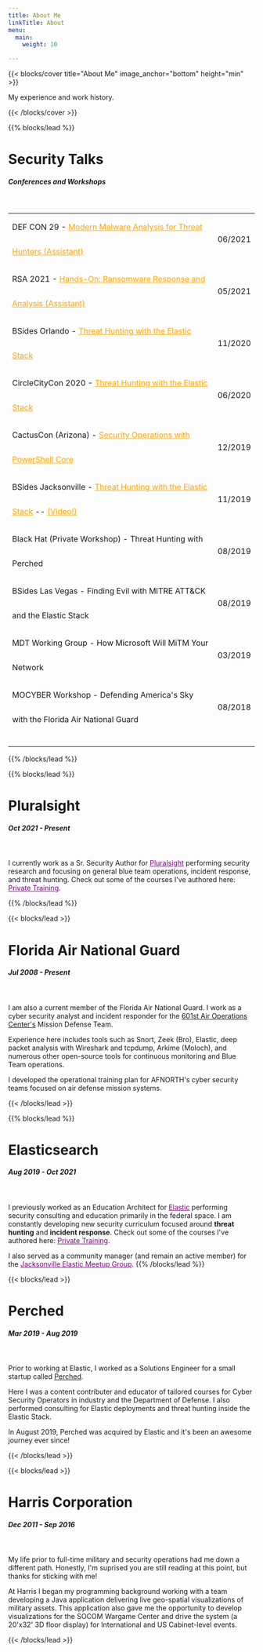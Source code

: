 ```yaml
---
title: About Me
linkTitle: About
menu:
  main:
    weight: 10

---
```


{{< blocks/cover title="About Me" image_anchor="bottom" height="min" >}}

<p class="lead mt-5">My experience and work history.
</p>

{{< /blocks/cover >}}

{{% blocks/lead %}}
<h1 class="text-center">Security Talks</h1>
<h5 class="text-center">Conferences and Workshops</h5>

<br>
<!-- <li>DEF CON 29 - Modern Malware Analysis for Threat Hunters (Assistant)   06/2021 -->

  <table style="width: 100%;">
    <tbody>
    <tr style="line-height: 50px;">
      <td style="text-align:left">DEF CON 29 - <a href='https://forum.defcon.org/node/237331' style="color:orange"><u>Modern Malware Analysis for Threat Hunters (Assistant)</u></td>
      <td style="text-align:right">06/2021</td>
    </tr>
    <tr style="line-height: 50px;">
      <td style="text-align:left">RSA 2021 - <a href='https://www.rsaconference.com/Library/presentation/USA/2021/handson-ransomware-response-and-analysis' style="color:orange"><u>Hands-On: Ransomware Response and Analysis (Assistant)</u></td>
      <td style="text-align:right">05/2021</td>
    </tr>
    <tr style="line-height: 50px;">
      <td style="text-align:left">BSides Orlando - <a href='https://bsidesorlando.zohobackstage.com/BSidesOrlando2020#/agenda' style="color: orange;"><u>Threat Hunting with the Elastic Stack</td>
      <td style="text-align:right">11/2020</td>
    </tr>
    <tr style="line-height: 50px;">
      <td style="text-align:left">CircleCityCon 2020 - <a href='https://ccc-cft-2020.busyconf.com/activities/5defd3bf2c636e799e000031' style="color: orange;"><u>Threat Hunting with the Elastic Stack</td>
      <td style="text-align:right">06/2020</td>
    </tr>
    <tr style="line-height: 50px;">
      <td style="text-align:left">CactusCon (Arizona) - <a href='https://www.cactuscon.com/2019-talks-and-workshops/security-operations-with-powershell-core' style="color:orange"><u>Security Operations with PowerShell Core</td>
      <td style="text-align:right">12/2019</td>
    </tr>
    <tr style="line-height: 50px;">
      <td style="text-align:left">BSides Jacksonville - <a href='http://www.securitybsides.com/w/page/141827406/BSidesJacksonville2019' style="color: orange;"><u>Threat Hunting with the Elastic Stack</u></a> -- <a href='https://www.pluralsight.com/courses/bsides-jax-session-09?exp=3' style="color: orange;">(<u>Video!</u>)</a></td>
      <td style="text-align:right">11/2019</td>
    </tr>
    <tr style="line-height: 50px;">
      <td style="text-align:left">Black Hat (Private Workshop) - Threat Hunting with Perched</td>
      <td style="text-align:right">08/2019</td>
    </tr>
    <tr style="line-height: 50px;">
      <td style="text-align:left">BSides Las Vegas - Finding Evil with MITRE ATT&CK and the Elastic Stack</td>
      <td style="text-align:right">08/2019</td>
    </tr>
    <tr style="line-height: 50px;">
      <td style="text-align:left">MDT Working Group - How Microsoft Will MiTM Your Network</td>
      <td style="text-align:right">03/2019</td>
    </tr>
    <tr style="line-height: 50px;">
      <td style="text-align:left">MOCYBER Workshop - Defending America's Sky with the Florida Air National Guard</td>
      <td style="text-align:right">08/2018</td>
    </tr>
    <tr>
    <td>&nbsp;</td>
    <td>&nbsp;</td>
    </tr>
    </tbody>
    </table>

{{% /blocks/lead %}}

{{% blocks/lead %}}
<h1 class="text-center">Pluralsight</h1>
<h5 class="text-center">Oct 2021 - Present</h5>

<br>

I currently work as a Sr. Security Author  for <a href="https://www.pluralsight.com/" style="color: purple;"><u>Pluralsight</u></a> performing security research and focusing on general blue team operations, incident response, and threat hunting. Check out some of the courses I've authored here: <a href="https://app.pluralsight.com/profile/author/brandon-devault" style="color: purple;"><u>Private Training</u></a>.

{{% /blocks/lead %}}


{{< blocks/lead >}}
<h1 class="text-center">Florida Air National Guard</h1>
<h5 class="text-center">Jul 2008 - Present</h5>


<br>

I am also a current member of the Florida Air National Guard. I work as a cyber security analyst and incident responder for the <u>[601st Air Operations Center's](https://www.1af.acc.af.mil/Library/Fact-Sheets/Display/Article/289621/601st-air-and-space-operations-center/)</u> Mission Defense Team.

Experience here includes tools such as Snort, Zeek (Bro), Elastic, deep packet analysis with Wireshark and tcpdump, Arkime (Moloch), and numerous other open-source tools for continuous monitoring and Blue Team operations.

I developed the operational training plan for AFNORTH's cyber security teams focused on air defense mission systems.

{{< /blocks/lead >}}
		  
		  
{{% blocks/lead %}}
<h1 class="text-center">Elasticsearch</h1>
<h5 class="text-center">Aug 2019 - Oct 2021</h5>

<br>
		  
I previously worked as an Education Architect for <a href="https://www.elastic.co" style="color: purple;"><u>Elastic</u></a> performing security consulting and education primarily in the federal space. I am constantly developing new security curriculum focused around **threat hunting** and **incident response**. Check out some of the courses I've authored here: <a href="https://www.elastic.co/training/private-training" style="color: purple;"><u>Private Training</u></a>.

I also served as a community manager (and remain an active member) for the <a href="https://www.meetup.com/Jacksonville-Elasticsearch-Meetup-Group/" style="color: purple;"><u>Jacksonville Elastic Meetup Group</u></a>. 
{{% /blocks/lead %}}



{{< blocks/lead >}}

<h1 class="text-center">Perched</h1>
<h5 class="text-center">Mar 2019 - Aug 2019</h5>


<br>

Prior to working at Elastic, I worked as a Solutions Engineer for a small startup called <u>[Perched](https://www.elastic.co/blog/welcome-perched-security-training-for-siem-threat-hunting-and-more)</u>. 

Here I was a content contributer and educator of tailored courses for Cyber Security Operators in industry and the Department of Defense. I also performed consulting for Elastic deployments and threat hunting inside the Elastic Stack.

In August 2019, Perched was acquired by Elastic and it's been an awesome journey ever since!

{{< /blocks/lead >}}

		  
{{< blocks/lead >}}

<h1 class="text-center">Harris Corporation</h1>
<h5 class="text-center">Dec 2011 - Sep 2016</h5>


<br>

My life prior to full-time military and security operations had me down a different path. Honestly, I'm suprised you are still reading at this point, but thanks for sticking with me! 

At Harris I began my programming background working with a team developing a Java application delivering live geo-spatial visualizations of military assets. This application also gave me the opportunity to develop visualizations for the SOCOM Wargame Center and drive the system (a 20'x32' 3D floor display) for International and US Cabinet-level events.

{{< /blocks/lead >}}